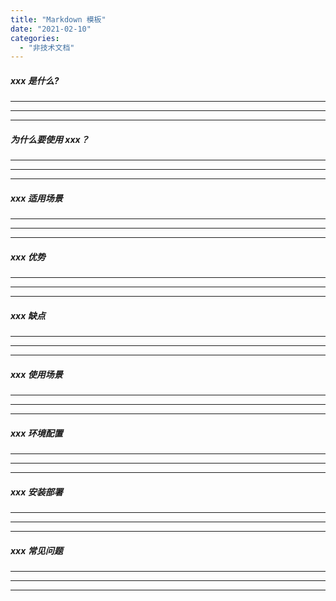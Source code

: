 ```yaml
---
title: "Markdown 模板"
date: "2021-02-10"
categories: 
  - "非技术文档"
---
```


##### xxx 是什么?

* * *

* * *

* * *

##### 为什么要使用 xxx？

* * *

* * *

* * *

##### xxx 适用场景

* * *

* * *

* * *

##### xxx 优势

* * *

* * *

* * *

##### xxx 缺点

* * *

* * *

* * *

##### xxx 使用场景

* * *

* * *

* * *

##### xxx 环境配置

* * *

* * *

* * *

##### xxx 安装部署

* * *

* * *

* * *

##### xxx 常见问题

* * *

* * *

* * *
